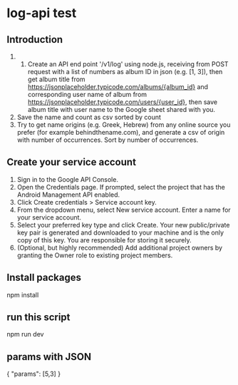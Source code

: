 # log-api test
## Introduction
1. 1. Create an API end point '/v1/log' using node.js, receiving from POST request with a list of numbers as album ID in json (e.g. [1, 3]), then get album title from https://jsonplaceholder.typicode.com/albums/{album_id} and corresponding user name of album from https://jsonplaceholder.typicode.com/users/{user_id}, then save album title with user name to the Google sheet shared with you.
2. Save the name and count as csv sorted by count
3. Try to get name origins (e.g. Greek, Hebrew) from any online source you prefer (for example behindthename.com), and generate a csv of origin with number of occurrences. Sort by number of occurrences.

## Create your service account
1. Sign in to the Google API Console.
2. Open the Credentials page. If prompted, select the project that has the Android Management API enabled.
3. Click Create credentials > Service account key.
4. From the dropdown menu, select New service account. Enter a name for your service account.
5. Select your preferred key type and click Create. Your new public/private key pair is generated and downloaded to your machine and is the only copy of this key. You are responsible for storing it securely.
6. (Optional, but highly recommended) Add additional project owners by granting the Owner role to existing project members.

## Install packages
npm install

## run this script
npm run dev

## params with JSON
{
    "params": [5,3]
}